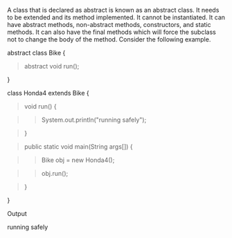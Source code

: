 A class that is declared as abstract is known as an abstract class. It
needs to be extended and its method implemented. It cannot be
instantiated. It can have abstract methods, non-abstract methods,
constructors, and static methods. It can also have the final methods
which will force the subclass not to change the body of the method.
Consider the following example.

abstract class Bike {

>abstract void run();

}

class Honda4 extends Bike {

>void run() {

>>System.out.println(\"running safely\");

>}

>public static void main(String args\[\]) {

>>Bike obj = new Honda4();

>>obj.run();

>}

}

Output

running safely